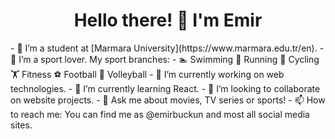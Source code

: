 <center><h1>Hello there!  👋  I'm Emir</h1></center>
- 🏫 I’m a student at [Marmara University](https://www.marmara.edu.tr/en).
- 🏅 I’m a sport lover. My sport branches:
  - 🏊 Swimming 🏃 Running 🚴 Cycling 🏋️ Fitness ⚽ Football 🏐 Volleyball
- 🔭 I’m currently working on web technologies.
- 🌱 I’m currently learning React.
- 👯 I’m looking to collaborate on website projects.
- 💬 Ask me about movies, TV series or sports!
- 📫 How to reach me: You can find me as @emirbuckun and most all social media sites.
